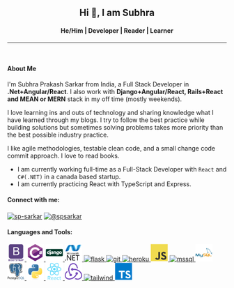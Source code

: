 <h2 align="center">Hi 👋, I am Subhra </h2>
<h4 align="center">He/Him | Developer | Reader | Learner </h4>
<hr/>

<br/>
<h4 align="left">About Me</h4>
<p align="left">
I'm Subhra Prakash Sarkar from India, a Full Stack Developer in <b>.Net+Angular/React</b>. I also work with  <b>Django+Angular/React, Rails+React and MEAN or MERN</b> stack in my off time (mostly weekends). 

I love learning ins and outs of technology and sharing knowledge what I have learned through my blogs. I try to follow the best practice while building solutions but sometimes solving problems takes more priority than the best possible industry practice. 
 
I like agile methodologies, testable clean code, and a small change code commit approach. I love to read books.

 - I am currently working full-time as a Full-Stack Developer with `React` and `C#(.NET)` in a canada based startup.
 - I am currently practicing React with TypeScript and Express. 
</p>

<h4 align="left">Connect with me:</h4>
<p align="left">
<a href="https://linkedin.com/in/sp-sarkar" target="blank"><img align="center" src="https://raw.githubusercontent.com/rahuldkjain/github-profile-readme-generator/master/src/images/icons/Social/linked-in-alt.svg" alt="sp-sarkar" height="30" width="40" /></a>
<a href="https://medium.com/@spsarkar" target="blank"><img align="center" src="https://raw.githubusercontent.com/rahuldkjain/github-profile-readme-generator/master/src/images/icons/Social/medium.svg" alt="@spsarkar" height="30" width="40" /></a>
</p>

<h4 align="left">Languages and Tools:</h4>
<p align="left"> <a href="https://getbootstrap.com" target="_blank"> <img src="https://raw.githubusercontent.com/devicons/devicon/master/icons/bootstrap/bootstrap-plain-wordmark.svg" alt="bootstrap" width="40" height="40"/> </a> <a href="https://www.w3schools.com/cs/" target="_blank"> <img src="https://raw.githubusercontent.com/devicons/devicon/master/icons/csharp/csharp-original.svg" alt="csharp" width="40" height="40"/> </a> <a href="https://www.djangoproject.com/" target="_blank"> <img src="https://raw.githubusercontent.com/devicons/devicon/master/icons/django/django-original.svg" alt="django" width="40" height="40"/> </a> <a href="https://dotnet.microsoft.com/" target="_blank"> <img src="https://raw.githubusercontent.com/devicons/devicon/master/icons/dot-net/dot-net-original-wordmark.svg" alt="dotnet" width="40" height="40"/> </a> <a href="https://flask.palletsprojects.com/" target="_blank"> <img src="https://www.vectorlogo.zone/logos/pocoo_flask/pocoo_flask-icon.svg" alt="flask" width="40" height="40"/> </a> <a href="https://git-scm.com/" target="_blank"> <img src="https://www.vectorlogo.zone/logos/git-scm/git-scm-icon.svg" alt="git" width="40" height="40"/> </a> <a href="https://heroku.com" target="_blank"> <img src="https://www.vectorlogo.zone/logos/heroku/heroku-icon.svg" alt="heroku" width="40" height="40"/> </a> <a href="https://developer.mozilla.org/en-US/docs/Web/JavaScript" target="_blank"> <img src="https://raw.githubusercontent.com/devicons/devicon/master/icons/javascript/javascript-original.svg" alt="javascript" width="40" height="40"/> </a> <a href="https://www.microsoft.com/en-us/sql-server" target="_blank"> <img src="https://www.svgrepo.com/show/303229/microsoft-sql-server-logo.svg" alt="mssql" width="40" height="40"/> </a> <a href="https://www.mysql.com/" target="_blank"> <img src="https://raw.githubusercontent.com/devicons/devicon/master/icons/mysql/mysql-original-wordmark.svg" alt="mysql" width="40" height="40"/> </a> <a href="https://www.postgresql.org" target="_blank"> <img src="https://raw.githubusercontent.com/devicons/devicon/master/icons/postgresql/postgresql-original-wordmark.svg" alt="postgresql" width="40" height="40"/> </a> <a href="https://www.python.org" target="_blank"> <img src="https://raw.githubusercontent.com/devicons/devicon/master/icons/python/python-original.svg" alt="python" width="40" height="40"/> </a> <a href="https://reactjs.org/" target="_blank"> <img src="https://raw.githubusercontent.com/devicons/devicon/master/icons/react/react-original-wordmark.svg" alt="react" width="40" height="40"/> </a> <a href="https://redux.js.org" target="_blank"> <img src="https://raw.githubusercontent.com/devicons/devicon/master/icons/redux/redux-original.svg" alt="redux" width="40" height="40"/> </a> <a href="https://tailwindcss.com/" target="_blank"> <img src="https://www.vectorlogo.zone/logos/tailwindcss/tailwindcss-icon.svg" alt="tailwind" width="40" height="40"/> </a> <a href="https://www.typescriptlang.org/" target="_blank"> <img src="https://raw.githubusercontent.com/devicons/devicon/master/icons/typescript/typescript-original.svg" alt="typescript" width="40" height="40"/> </a> </p>


<!-- Custom Code -->

<!-- ## Hello and Welcome to my GitHub profile 👋

### I'm Subhra, a Fullstack developer. Mostly work in CSharp, Python and JavaScript/TypeScript. 

<hr />
<br/>



#### Framework Backend : .Net Framework | .NET Core | .NET | Django | Express
#### Frontend Framework / UI Library : HTML5 | CSS3 | Bootstrap4/5 | SASS | React Js
#### Database : MySQL, SQL Server, PgSQL, MongoDb
#### ORM and ODM : EF | EF Core | Dapper | Sequelize | Mongoose | Django ORM
#### IDE : Visual Studio | Rider | PyCharm | WebStorm | Dreamweaver
#### Package Manager : Nuget | NPM | Yarn -->

<!--### Languages :-->
<!--<code><img src="https://raw.githubusercontent.com//SPSarkar88/SPSarkar88/master/asset/java.png" ></code>-->
<!--<code><img src="https://raw.githubusercontent.com//SPSarkar88/SPSarkar88/master/asset/csharp.png"></code>-->
<!--<code><img src="https://raw.githubusercontent.com//SPSarkar88/SPSarkar88/master/asset/python.png"></code>-->
<!--<code><img src="https://raw.githubusercontent.com//SPSarkar88/SPSarkar88/master/asset/typescript.png"></code>-->
<!--<code><img src="https://raw.githubusercontent.com//SPSarkar88/SPSarkar88/master/asset/javascript.png"></code>-->

<!--### Backend :-->
<!--<code><img src="https://raw.githubusercontent.com//SPSarkar88/SPSarkar88/master/asset/spring.png" height="32" ></code>-->
<!--<code><img src="https://raw.githubusercontent.com//SPSarkar88/SPSarkar88/master/asset/spring-boot.png" height="32" ></code>-->
<!--<code><img src="https://raw.githubusercontent.com//SPSarkar88/SPSarkar88/master/asset/dotnet.png"></code>-->
<!--<code><img src="https://raw.githubusercontent.com//SPSarkar88/SPSarkar88/master/asset/NetCore.png"></code>-->
<!--<code><img src="https://raw.githubusercontent.com//SPSarkar88/SPSarkar88/master/asset/django.png"></code>-->
<!--<code><img src="https://raw.githubusercontent.com//SPSarkar88/SPSarkar88/master/asset/express.png"></code>-->
<!--<code><img src="https://raw.githubusercontent.com//SPSarkar88/SPSarkar88/master/asset/node-js.png"></code>-->

<!--### Database :-->
<!--<code><img src="https://raw.githubusercontent.com//SPSarkar88/SPSarkar88/master/asset/mysql.png" ></code>-->
<!--<code><img src="https://raw.githubusercontent.com//SPSarkar88/SPSarkar88/master/asset/sql.png"></code>-->
<!--<code><img src="https://raw.githubusercontent.com//SPSarkar88/SPSarkar88/master/asset/postgresql.png"></code>-->
<!--<code><img src="https://raw.githubusercontent.com//SPSarkar88/SPSarkar88/master/asset/mongodb.png"></code>-->

<!--### ORM and ODM:-->
<!--<code><img src="https://raw.githubusercontent.com//SPSarkar88/SPSarkar88/master/asset/hibernate.png" height="32" ></code>-->
<!--<code><img src="https://raw.githubusercontent.com//SPSarkar88/SPSarkar88/master/asset/ef-core.jpg" height="32"></code>-->
<!--<code><img src="https://raw.githubusercontent.com//SPSarkar88/SPSarkar88/master/asset/sequelize.png"></code>-->
<!--<code><img src="https://raw.githubusercontent.com//SPSarkar88/SPSarkar88/master/asset/mongoose.png" height="32"></code>-->

<!--### JavaScript Library and Frameworks :-->
<!--<code><img src="https://raw.githubusercontent.com//SPSarkar88/SPSarkar88/master/asset/angular.png" ></code>-->
<!--<code><img src="https://raw.githubusercontent.com//SPSarkar88/SPSarkar88/master/asset/react.png"></code>-->
<!--<code><img src="https://raw.githubusercontent.com//SPSarkar88/SPSarkar88/master/asset/ember.png"></code>-->

<!--### Frontend/UI :-->
<!--<code><img src="https://raw.githubusercontent.com//SPSarkar88/SPSarkar88/master/asset/bootstrap.png" ></code>-->
<!--<code><img src="https://raw.githubusercontent.com//SPSarkar88/SPSarkar88/master/asset/sass.png"></code>-->
<!--<code><img src="https://raw.githubusercontent.com//SPSarkar88/SPSarkar88/master/asset/html.png"></code>-->
<!--<code><img src="https://raw.githubusercontent.com//SPSarkar88/SPSarkar88/master/asset/css.png"></code>-->
<!--<code><img src="https://raw.githubusercontent.com//SPSarkar88/SPSarkar88/master/asset/thymeleaf.png" height="32"></code>-->

<!--### Other :-->
<!--<code><img src="https://raw.githubusercontent.com//SPSarkar88/SPSarkar88/master/asset/gradle.png" ></code>-->
<!--<code><img src="https://raw.githubusercontent.com//SPSarkar88/SPSarkar88/master/asset/nuget.png" height="32"></code>-->
<!--<code><img src="https://raw.githubusercontent.com//SPSarkar88/SPSarkar88/master/asset/yarn.png"></code>-->


<!--### IDE :-->
<!--<code><img src="https://raw.githubusercontent.com//SPSarkar88/SPSarkar88/master/asset/intellij.png" ></code>-->
<!--<code><img src="https://raw.githubusercontent.com//SPSarkar88/SPSarkar88/master/asset/pycharm.png"></code>-->
<!--<code><img src="https://raw.githubusercontent.com//SPSarkar88/SPSarkar88/master/asset/webstorm-logo.png"></code>-->
<!--<code><img src="https://raw.githubusercontent.com//SPSarkar88/SPSarkar88/master/asset/visualstudio.png"></code>-->

<!------->



